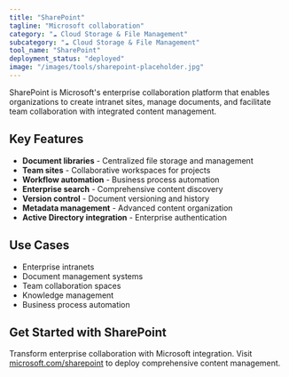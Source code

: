 ```yaml
---
title: "SharePoint"
tagline: "Microsoft collaboration"
category: "☁️ Cloud Storage & File Management"
subcategory: "☁️ Cloud Storage & File Management"
tool_name: "SharePoint"
deployment_status: "deployed"
image: "/images/tools/sharepoint-placeholder.jpg"
---
```

SharePoint is Microsoft's enterprise collaboration platform that enables organizations to create intranet sites, manage documents, and facilitate team collaboration with integrated content management.

## Key Features

- **Document libraries** - Centralized file storage and management
- **Team sites** - Collaborative workspaces for projects
- **Workflow automation** - Business process automation
- **Enterprise search** - Comprehensive content discovery
- **Version control** - Document versioning and history
- **Metadata management** - Advanced content organization
- **Active Directory integration** - Enterprise authentication

## Use Cases

- Enterprise intranets
- Document management systems
- Team collaboration spaces
- Knowledge management
- Business process automation

## Get Started with SharePoint

Transform enterprise collaboration with Microsoft integration. Visit [microsoft.com/sharepoint](https://www.microsoft.com/sharepoint) to deploy comprehensive content management.